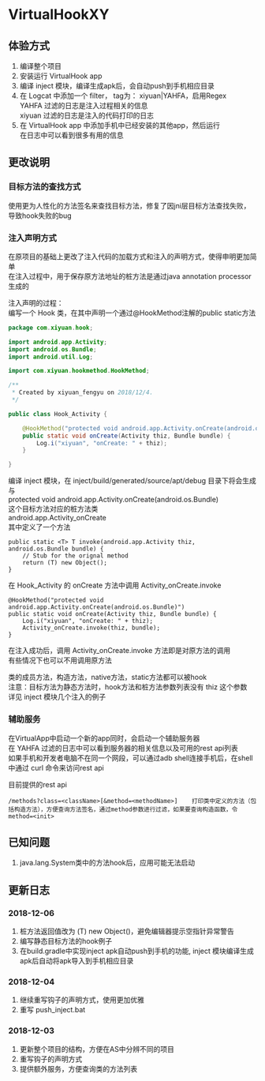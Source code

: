# VirtualHookXY
## 体验方式
1. 编译整个项目
2. 安装运行 VirtualHook app
3. 编译 inject 模块，编译生成apk后，会自动push到手机相应目录    
4. 在 Logcat 中添加一个 filter， tag为： xiyuan|YAHFA，启用Regex  
    YAHFA 过滤的日志是注入过程相关的信息  
    xiyuan 过滤的日志是注入的代码打印的日志  
5. 在 VirtualHook app 中添加手机中已经安装的其他app，然后运行  
    在日志中可以看到很多有用的信息    

## 更改说明
### 目标方法的查找方式
使用更为人性化的方法签名来查找目标方法，修复了因jni层目标方法查找失败，导致hook失败的bug  

### 注入声明方式
在原项目的基础上更改了注入代码的加载方式和注入的声明方式，使得申明更加简单  
在注入过程中，用于保存原方法地址的桩方法是通过java annotation processor生成的  

注入声明的过程：  
编写一个 Hook 类，在其中声明一个通过@HookMethod注解的public static方法  
```java
package com.xiyuan.hook;

import android.app.Activity;
import android.os.Bundle;
import android.util.Log;

import com.xiyuan.hookmethod.HookMethod;

/**
 * Created by xiyuan_fengyu on 2018/12/4.
 */

public class Hook_Activity {

    @HookMethod("protected void android.app.Activity.onCreate(android.os.Bundle)")
    public static void onCreate(Activity thiz, Bundle bundle) {
        Log.i("xiyuan", "onCreate: " + thiz);
    }

}
```
编译 inject 模块，在 inject/build/generated/source/apt/debug 目录下将会生成与   
protected void android.app.Activity.onCreate(android.os.Bundle)  
这个目标方法对应的桩方法类  
android.app.Activity_onCreate  
其中定义了一个方法  
```
public static <T> T invoke(android.app.Activity thiz, android.os.Bundle bundle) {
    // Stub for the orignal method
    return (T) new Object();
}
```
在 Hook_Activity 的 onCreate 方法中调用 Activity_onCreate.invoke  
```
@HookMethod("protected void android.app.Activity.onCreate(android.os.Bundle)")
public static void onCreate(Activity thiz, Bundle bundle) {
    Log.i("xiyuan", "onCreate: " + thiz);
    Activity_onCreate.invoke(thiz, bundle);
}
```
在注入成功后，调用 Activity_onCreate.invoke 方法即是对原方法的调用  
有些情况下也可以不用调用原方法    

类的成员方法，构造方法，native方法，static方法都可以被hook  
注意：目标方法为静态方法时，hook方法和桩方法参数列表没有 thiz 这个参数   
详见 inject 模块几个注入的例子    

### 辅助服务
在VirtualApp中启动一个新的app同时，会启动一个辅助服务器  
在 YAHFA 过滤的日志中可以看到服务器的相关信息以及可用的rest api列表  
如果手机和开发者电脑不在同一个网段，可以通过adb shell连接手机后，在shell中通过 curl 命令来访问rest api

目前提供的rest api
```
/methods?class=<className>[&method=<methodName>]    打印类中定义的方法（包括构造方法），方便查询方法签名，通过method参数进行过滤，如果要查询构造函数，令method=<init>
```

## 已知问题
1. java.lang.System类中的方法hook后，应用可能无法启动  

## 更新日志
### 2018-12-06
1. 桩方法返回值改为 (T) new Object()，避免编辑器提示空指针异常警告  
2. 编写静态目标方法的hook例子  
3. 在build.gradle中实现inject apk自动push到手机的功能, inject 模块编译生成apk后自动将apk导入到手机相应目录  

### 2018-12-04
1. 继续重写钩子的声明方式，使用更加优雅  
2. 重写 push_inject.bat  

### 2018-12-03
1. 更新整个项目的结构，方便在AS中分辨不同的项目
2. 重写钩子的声明方式
3. 提供额外服务，方便查询类的方法列表

